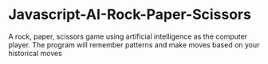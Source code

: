 # Javascript-AI-Rock-Paper-Scissors
A rock, paper, scissors game using artificial intelligence as the computer player. The program will remember patterns and make moves based on your historical moves
